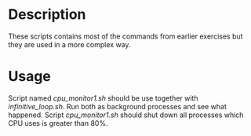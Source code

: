 # Description

These scripts contains most of the commands from earlier exercises but they are used in a more complex way.

# Usage

Script named *cpu_monitor1.sh* should be use together with *infinitive_loop.sh*. Run both as background processes
and see what happened. Script *cpu_monitor1.sh* should shut down all processes which CPU uses is greater than 80%.
